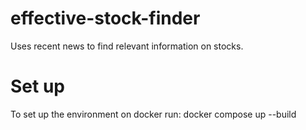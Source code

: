 # effective-stock-finder
Uses recent news to find relevant information on stocks.

# Set up
To set up the environment on docker run: 
docker compose up --build
